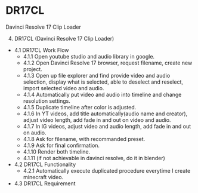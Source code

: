 # DR17CL
Davinci Resolve 17 Clip Loader

4. DR17CL (Davinci Resolve 17 Clip Loader)
- 4.1 DR17CL Work Flow
	- 4.1.1 Open youtube studio and audio library in google.
	- 4.1.2 Open Davinci Resolve 17 browser, request filename, create new project.
	- 4.1.3 Open up file explorer and find provide video and audio selection, display what is selected, able to deselect and reselect, import selected video and audio.
	- 4.1.4 Automatically put video and audio into timeline and change resolution settings.
	- 4.1.5 Duplicate timeline after color is adjusted.
	- 4.1.6 In YT videos, add title automatically(audio name and creator), adjust video length, add fade in and out on video and audio.
	- 4.1.7 In IG videos, adjust video and audio length, add fade in and out on audio.
	- 4.1.8 Ask for filename, with recommanded preset.
	- 4.1.9 Ask for final confirmation.
	- 4.1.10 Render both timeline.
	- 4.1.11 (if not achievable in davinci resolve, do it in blender)
- 4.2 DR17CL Functionality
	- 4.2.1 Automatically execute duplicated procedure everytime I create minecraft video.
- 4.3 DR17CL Requirement
